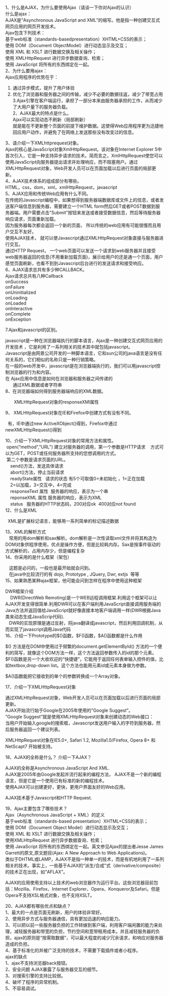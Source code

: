 1、什么是AJAX，为什么要使用Ajax（请谈一下你对Ajax的认识）  
什么是ajax：  
AJAX是“Asynchronous JavaScript and
XML”的缩写。他是指一种创建交互式网页应用的网页开发技术。  
Ajax包含下列技术：  
基于web标准（standards-basedpresentation）XHTML+CSS的表示；  
使用 DOM（Document ObjectModel）进行动态显示及交互；  
使用 XML 和 XSLT 进行数据交换及相关操作；  
使用 XMLHttpRequest 进行异步数据查询、检索；  
使用 JavaScript 将所有的东西绑定在一起。  
2、为什么要用ajax：  
Ajax应用程序的优势在于：  
1. 通过异步模式，提升了用户体验  
2. 优化了浏览器和服务器之间的传输，减少不必要的数据往返，减少了带宽占用  
3.Ajax引擎在客户端运行，承担了一部分本来由服务器承担的工作，从而减少了大用户量下的服务器负载。  
2、AJAX最大的特点是什么。  
Ajax可以实现动态不刷新（局部刷新）  
就是能在不更新整个页面的前提下维护数据。这使得Web应用程序更为迅捷地回应用户动作，并避免了在网络上发送那些没有改变过的信息。  
  
3、请介绍一下XMLhttprequest对象。  
Ajax的核心是JavaScript对象XmlHttpRequest。该对象在Internet Explorer
5中首次引入，它是一种支持异步请求的技术。简而言之，XmlHttpRequest使您可以使用JavaScript向服务器提出请求并处理响应，而不阻塞用户。通过XMLHttpRequest对象，Web开发人员可以在页面加载以后进行页面的局部更新。  
4、AJAX技术体系的组成部分有哪些。  
HTML，css，dom，xml，xmlHttpRequest，javascript  
5、AJAX应用和传统Web应用有什么不同。  
在传统的Javascript编程中，如果想得到服务器端数据库或文件上的信息，或者发送客户端信息到服务器，需要建立一个HTML
form然后GET或者POST数据到服务器端。用户需要点击”Submit”按钮来发送或者接受数据信息，然后等待服务器响应请求，页面重新加载。  
因为服务器每次都会返回一个新的页面，
所以传统的web应用有可能很慢而且用户交互不友好。  
使用AJAX技术， 就可以使Javascript通过XMLHttpRequest对象直接与服务器进行交互。  
通过HTTP Request，
一个web页面可以发送一个请求到web服务器并且接受web服务器返回的信息(不用重新加载页面)，展示给用户的还是通一个页面，用户感觉页面刷新，也看不到到Javascript后台进行的发送请求和接受响应。  
6、AJAX请求总共有多少种CALLBACK。  
Ajax请求总共有八种Callback  
onSuccess  
onFailure  
onUninitialized  
onLoading  
onLoaded  
onInteractive  
onComplete  
onException

7.Ajax和javascript的区别。

javascript是一种在浏览器端执行的脚本语言，Ajax是一种创建交互式网页应用的开发技术
，它是利用了一系列相关的技术其中就包括javascript。  
Javascript是由网景公司开发的一种脚本语言，它和sun公司的java语言是没有任何关系的，它们相似的名称只是一种行销策略。  
在一般的web开发中，javascript是在浏览器端执行的，我们可以用javascript控制浏览器的行为和内容。  
在 Ajax应用中信息是如何在浏览器和服务器之间传递的  
      通过XML数据或者字符串  
8、在浏览器端如何得到服务器端响应的XML数据。

       XMLHttpRequest对象的responseXMl属性

9、 XMLHttpRequest对象在IE和Firefox中创建方式有没有不同。  
  
  有，IE中通过new ActiveXObject()得到，Firefox中通过newXMLHttpRequest()得到  
  
10、介绍一下XMLHttpRequest对象的常用方法和属性。  
 open(“method”,”URL”) 建立对服务器的调用，第一个参数是HTTP请求  
 方式可以为GET，POST或任何服务器所支持的您想调用的方式。  
 第二个参数是请求页面的URL。  
    send()方法，发送具体请求  
    abort()方法，停止当前请求  
    readyState属性   请求的状态 有5个可取值0=未初始化 ，1=正在加载  
    2=以加载，3=交互中，4=完成  
    responseText 属性  服务器的响应，表示为一个串  
    reponseXML 属性 服务器的响应，表示为XML  
    status   服务器的HTTP状态码，200对应ok  400对应not found  
12、什么是XML  
  
  XML是扩展标记语言，能够用一系列简单的标记描述数据  
  
13、XML的解析方式  
 
 常用的用dom解析和sax解析。dom解析是一次性读取xml文件并将其构造为DOM对象供程序使用，优点是操作方便，但是比较耗内存。Sax是按事件驱动的方式解析的，占用内存少，但是编程复杂  
14、你采用的是什么框架（架包）  
  
   这题是必问的，一般也是最开始就会问到。  
   在java中比较流行的有 dojo, Prototype , JQuery, Dwr, extjs  等等  
15、如果熟悉某种ajax框架，他可能会问到怎样在程序中使用这种框架  
  
DWR框架介绍  
    DWR(DirectWeb
Remoting)是一个WEB远程调用框架.利用这个框架可以让AJAX开发变得很简单.利用DWR可以在客户端利用JavaScript直接调用服务端的Java方法并返回值给JavaScript就好像直接本地客户端调用一样(DWR根据Java类来动态生成JavaScrip代码).  
 
 DWR的实现原理是通过反射，将java翻译成javascript，然后利用回调机制，从而实现了javascript调用Java代码  
16、介绍一下Prototype的\$()函数，\$F()函数，\$A()函数都是什么作用  
  
\$() 方法是在DOM中使用过于频繁的document.getElementById()
方法的一个便利的简写，就像这个DOM方法一样，这个方法返回参数传入的id的那个元素。  
\$F()函数是另一个大收欢迎的“快捷键”，它能用于返回任何表单输入控件的值，比如textbox,drop-down
list。这个方法也能用元素id或元素本身做为参数。

\$A()函数能把它接收到的单个的参数转换成一个Array对象。

17、介绍一下XMLHttpRequest对象  
  
通过XMLHttpRequest对象，Web开发人员可以在页面加载以后进行页面的局部更新。  
AJAX开始流行始于Google在2005年使用的”Google Suggest”。  
“Google Suggest”就是使用XMLHttpRequest对象来创建动态的Web接口：  
当用户开始输入google的搜索框，Javascript发送用户输入的字符到服务器，然后服务器返回一个建议列表。

XMLHttpRequest对象在IE5.0+, Safari 1.2, Mozilla1.0/Firefox, Opera 8+ 和NetScapt7
开始被支持。

18、AJAX的全称是什么？ 介绍一下AJAX？  
  
AJAX的全称是Asynchronous JavaScript And XML.  
AJAX是2005年由Google发起并流行起来的编程方法，
AJAX不是一个新的编程语言，但是它是一个使用已有标准的新的编程技术。  
使用AJAX可以创建更好，更快，更用户界面友好的Web应用。

AJAX技术基于Javascript和HTTP Request.

19、Ajax主要包含了哪些技术？  
Ajax（Asynchronous JavaScript + XML）的定义  
基于web标准（standards-based presentation）XHTML+CSS的表示；  
使用 DOM（Document Object Model）进行动态显示及交互；  
使用 XML 和 XSLT 进行数据交换及相关操作；  
使用XMLHttpRequest 进行异步数据查询、检索；  
使用 JavaScript 将所有的东西绑定在一起。英文参见Ajax的提出者Jesse James
Garrett的原文,原文题目(Ajax: A New Approach to Web Applications)。  
类似于DHTML或LAMP，AJAX不是指一种单一的技术，而是有机地利用了一系列相关的技术。事实上，一些基于AJAX的“派生/合成”式（derivative/composite）的技术正在出现，如“AFLAX”。

AJAX的应用使用支持以上技术的web浏览器作为运行平台。这些浏览器目前包括：Mozilla、Firefox、Internet
Explorer、Opera、Konqueror及Safari。但是Opera不支持XSL格式对象，也不支持XSLT。

20、AJAX都有哪些优点和缺点？  
1、最大的一点是页面无刷新，用户的体验非常好。  
2、使用异步方式与服务器通信，具有更加迅速的响应能力。  
3、可以把以前一些服务器负担的工作转嫁到客户端，利用客户端闲置的能力来处理，减轻服务器和带宽的负担，节约空间和宽带租用成本。并且减轻服务器的负担，ajax的原则是“按需取数据”，可以最大程度的减少冗余请求，和响应对服务器造成的负担。  
4、基于标准化的并被广泛支持的技术，不需要下载插件或者小程序。  
ajax的缺点  
1、ajax不支持浏览器back按钮。  
2、安全问题 AJAX暴露了与服务器交互的细节。  
3、对搜索引擎的支持比较弱。  
4、破坏了程序的异常机制。  
5、不容易调试。
